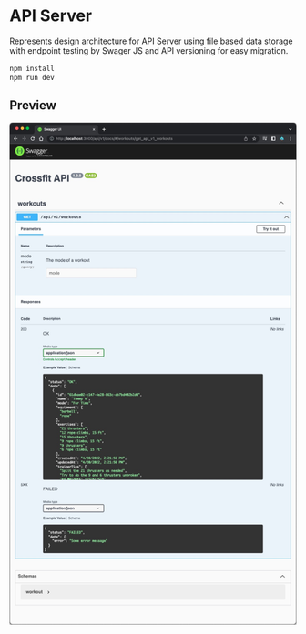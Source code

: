 # API Server

Represents design architecture for API Server using file based data storage with
endpoint testing by Swager JS and API versioning for easy migration.

```shell
npm install
npm run dev
```

## Preview

![](preview.jpeg)
